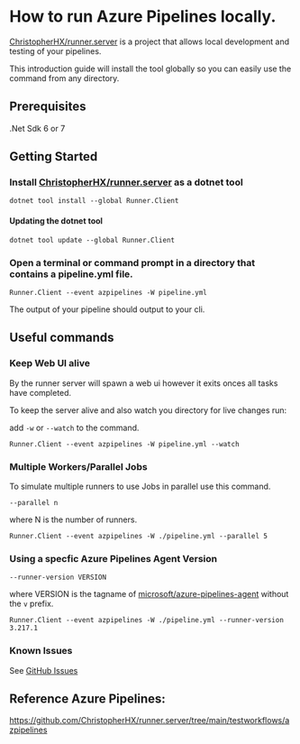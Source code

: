 # How to run Azure Pipelines locally.

[ChristopherHX/runner.server](https://github.com/ChristopherHX/runner.server) is a project that allows local development and testing of your pipelines.

This introduction guide will install the tool globally so you can easily use the command from any directory.

## Prerequisites

.Net Sdk 6 or 7


## Getting Started

### Install [ChristopherHX/runner.server](https://github.com/ChristopherHX/runner.server) as a dotnet tool

`dotnet tool install --global Runner.Client`

#### Updating the dotnet tool

`dotnet tool update --global Runner.Client`

### Open a terminal or command prompt in a directory that contains a pipeline.yml file.

`Runner.Client --event azpipelines -W pipeline.yml`

The output of your pipeline should output to your cli.

## Useful commands

### Keep Web UI alive

By the runner server will spawn a web ui however it exits onces all tasks have completed.

To keep the server alive and also watch you directory for live changes run:

add `-w` or `--watch` to the command.

`Runner.Client --event azpipelines -W pipeline.yml --watch`

### Multiple Workers/Parallel Jobs

To simulate multiple runners to use Jobs in parallel use this command.

`--parallel n`

where N is the number of runners.

`Runner.Client --event azpipelines -W ./pipeline.yml --parallel 5`

### Using a specfic Azure Pipelines Agent Version

`--runner-version VERSION`

where VERSION is the tagname of [microsoft/azure-pipelines-agent](https://github.com/microsoft/azure-pipelines-agent/releases) without the `v` prefix.

`Runner.Client --event azpipelines -W ./pipeline.yml --runner-version 3.217.1`

### Known Issues

See [GitHub Issues](https://github.com/ChristopherHX/runner.server/issues)

## Reference Azure Pipelines:

https://github.com/ChristopherHX/runner.server/tree/main/testworkflows/azpipelines

